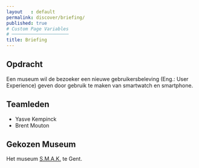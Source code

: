 ```yaml
---
layout   : default
permalink: discover/briefing/
published: true
# Custom Page Variables
# ─────────────────────
title: Briefing
---
```


Opdracht
--------

Een museum wil de bezoeker een nieuwe gebruikersbeleving (Eng.: User Experience) geven door gebruik te maken van smartwatch en smartphone.

Teamleden
---------

 - Yasve Kempinck
 - Brent Mouton

Gekozen Museum
--------------
Het museum <a href="https://www.smak.be" target="blank"> S.M.A.K.</a> te Gent.